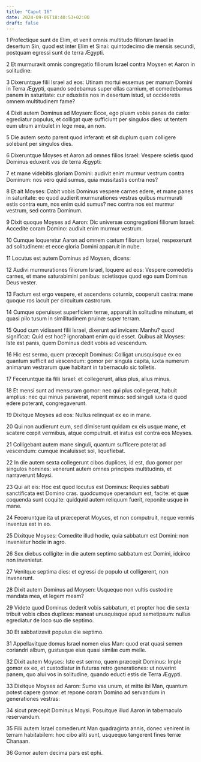 ```yaml
---
title: "Caput 16"
date: 2024-09-06T18:40:53+02:00
draft: false
---
```




1 Profectique sunt de Elim, et venit omnis multitudo filiorum Israel in desertum Sin, quod est inter Elim et Sinai: quintodecimo die mensis secundi, postquam egressi sunt de terra Ægypti.

2 Et murmuravit omnis congregatio filiorum Israel contra Moysen et Aaron in solitudine.

3 Dixeruntque filii Israel ad eos: Utinam mortui essemus per manum Domini in Terra Ægypti, quando sedebamus super ollas carnium, et comedebamus panem in saturitate: cur eduxistis nos in desertum istud, ut occideretis omnem multitudinem fame?

4 Dixit autem Dominus ad Moysen: Ecce, ego pluam vobis panes de cælo: egrediatur populus, et colligat quæ sufficiunt per singulos dies: ut tentem eum utrum ambulet in lege mea, an non.

5 Die autem sexto parent quod inferant: et sit duplum quam colligere solebant per singulos dies.

6 Dixeruntque Moyses et Aaron ad omnes filios Israel: Vespere scietis quod Dominus eduxerit vos de terra Ægypti:

7 et mane videbitis gloriam Domini: audivit enim murmur vestrum contra Dominum: nos vero quid sumus, quia mussitastis contra nos?

8 Et ait Moyses: Dabit vobis Dominus vespere carnes edere, et mane panes in saturitate: eo quod audierit murmurationes vestras quibus murmurati estis contra eum, nos enim quid sumus? nec contra nos est murmur vestrum, sed contra Dominum.

9 Dixit quoque Moyses ad Aaron: Dic universæ congregationi filiorum Israel: Accedite coram Domino: audivit enim murmur vestrum.

10 Cumque loqueretur Aaron ad omnem cœtum filiorum Israel, respexerunt ad solitudinem: et ecce gloria Domini apparuit in nube.

11 Locutus est autem Dominus ad Moysen, dicens:

12 Audivi murmurationes filiorum Israel, loquere ad eos: Vespere comedetis carnes, et mane saturabimini panibus: scietisque quod ego sum Dominus Deus vester.

13 Factum est ergo vespere, et ascendens coturnix, cooperuit castra: mane quoque ros iacuit per circuitum castrorum.

14 Cumque operuisset superficiem terræ, apparuit in solitudine minutum, et quasi pilo tusum in similitudinem pruinæ super terram.

15 Quod cum vidissent filii Israel, dixerunt ad invicem: Manhu? quod significat: Quid est hoc? ignorabant enim quid esset. Quibus ait Moyses: Iste est panis, quem Dominus dedit vobis ad vescendum.

16 Hic est sermo, quem præcepit Dominus: Colligat unusquisque ex eo quantum sufficit ad vescendum: gomor per singula capita, iuxta numerum animarum vestrarum quæ habitant in tabernaculo sic tolletis.

17 Feceruntque ita filii Israel: et collegerunt, alius plus, alius minus.

18 Et mensi sunt ad mensuram gomor: nec qui plus collegerat, habuit amplius: nec qui minus paraverat, reperit minus: sed singuli iuxta id quod edere poterant, congregaverunt.

19 Dixitque Moyses ad eos: Nullus relinquat ex eo in mane.

20 Qui non audierunt eum, sed dimiserunt quidam ex eis usque mane, et scatere cœpit vermibus, atque computruit. et iratus est contra eos Moyses.

21 Colligebant autem mane singuli, quantum sufficere poterat ad vescendum: cumque incaluisset sol, liquefiebat.

22 In die autem sexta collegerunt cibos duplices, id est, duo gomor per singulos homines: venerunt autem omnes principes multitudinis, et narraverunt Moysi.

23 Qui ait eis: Hoc est quod locutus est Dominus: Requies sabbati sanctificata est Domino cras. quodcumque operandum est, facite: et quæ coquenda sunt coquite: quidquid autem reliquum fuerit, reponite usque in mane.

24 Feceruntque ita ut præceperat Moyses, et non computruit, neque vermis inventus est in eo.

25 Dixitque Moyses: Comedite illud hodie, quia sabbatum est Domini: non invenietur hodie in agro.

26 Sex diebus colligite: in die autem septimo sabbatum est Domini, idcirco non invenietur.

27 Venitque septima dies: et egressi de populo ut colligerent, non invenerunt.

28 Dixit autem Dominus ad Moysen: Usquequo non vultis custodire mandata mea, et legem meam?

29 Videte quod Dominus dederit vobis sabbatum, et propter hoc die sexta tribuit vobis cibos duplices: maneat unusquisque apud semetipsum: nullus egrediatur de loco suo die septimo.

30 Et sabbatizavit populus die septimo.

31 Appellavitque domus Israel nomen eius Man: quod erat quasi semen coriandri album, gustusque eius quasi similæ cum melle.

32 Dixit autem Moyses: Iste est sermo, quem præcepit Dominus: Imple gomor ex eo, et custodiatur in futuras retro generationes: ut noverint panem, quo alui vos in solitudine, quando educti estis de Terra Ægypti.

33 Dixitque Moyses ad Aaron: Sume vas unum, et mitte ibi Man, quantum potest capere gomor: et repone coram Domino ad servandum in generationes vestras:

34 sicut præcepit Dominus Moysi. Posuitque illud Aaron in tabernaculo reservandum.

35 Filii autem Israel comederunt Man quadraginta annis, donec venirent in terram habitabilem: hoc cibo aliti sunt, usquequo tangerent fines terræ Chanaan.

36 Gomor autem decima pars est ephi.

